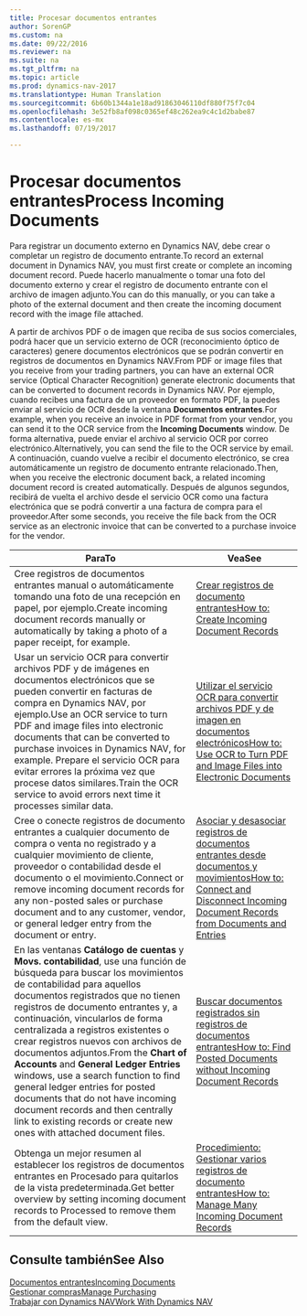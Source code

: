 ```yaml
---
title: Procesar documentos entrantes
author: SorenGP
ms.custom: na
ms.date: 09/22/2016
ms.reviewer: na
ms.suite: na
ms.tgt_pltfrm: na
ms.topic: article
ms.prod: dynamics-nav-2017
ms.translationtype: Human Translation
ms.sourcegitcommit: 6b60b1344a1e18ad91863046110df880f75f7c04
ms.openlocfilehash: 3e52fb8af098c0365ef48c262ea9c4c1d2babe87
ms.contentlocale: es-mx
ms.lasthandoff: 07/19/2017

---
```


# <a name="process-incoming-documents"></a><span data-ttu-id="a1bd0-102">Procesar documentos entrantes</span><span class="sxs-lookup"><span data-stu-id="a1bd0-102">Process Incoming Documents</span></span>

<span data-ttu-id="a1bd0-103">Para registrar un documento externo en Dynamics NAV, debe crear o completar un registro de documento entrante.</span><span class="sxs-lookup"><span data-stu-id="a1bd0-103">To record an external document in Dynamics NAV, you must first create or complete an incoming document record.</span></span> <span data-ttu-id="a1bd0-104">Puede hacerlo manualmente o tomar una foto del documento externo y crear el registro de documento entrante con el archivo de imagen adjunto.</span><span class="sxs-lookup"><span data-stu-id="a1bd0-104">You can do this manually, or you can take a photo of the external document and then create the incoming document record with the image file attached.</span></span>

<span data-ttu-id="a1bd0-105">A partir de archivos PDF o de imagen que reciba de sus socios comerciales, podrá hacer que un servicio externo de OCR (reconocimiento óptico de caracteres) genere documentos electrónicos que se podrán convertir en registros de documentos en Dynamics NAV.</span><span class="sxs-lookup"><span data-stu-id="a1bd0-105">From PDF or image files that you receive from your trading partners, you can have an external OCR service (Optical Character Recognition) generate electronic documents that can be converted to document records in Dynamics NAV.</span></span> <span data-ttu-id="a1bd0-106">Por ejemplo, cuando recibes una factura de un proveedor en formato PDF, la puedes enviar al servicio de OCR desde la ventana **Documentos entrantes**.</span><span class="sxs-lookup"><span data-stu-id="a1bd0-106">For example, when you receive an invoice in PDF format from your vendor, you can send it to the OCR service from the **Incoming Documents** window.</span></span> <span data-ttu-id="a1bd0-107">De forma alternativa, puede enviar el archivo al servicio OCR por correo electrónico.</span><span class="sxs-lookup"><span data-stu-id="a1bd0-107">Alternatively, you can send the file to the OCR service by email.</span></span> <span data-ttu-id="a1bd0-108">A continuación, cuando vuelve a recibir el documento electrónico, se crea automáticamente un registro de documento entrante relacionado.</span><span class="sxs-lookup"><span data-stu-id="a1bd0-108">Then, when you receive the electronic document back, a related incoming document record is created automatically.</span></span> <span data-ttu-id="a1bd0-109">Después de algunos segundos, recibirá de vuelta el archivo desde el servicio OCR como una factura electrónica que se podrá convertir a una factura de compra para el proveedor.</span><span class="sxs-lookup"><span data-stu-id="a1bd0-109">After some seconds, you receive the file back from the OCR service as an electronic invoice that can be converted to a purchase invoice for the vendor.</span></span>

|<span data-ttu-id="a1bd0-110">Para</span><span class="sxs-lookup"><span data-stu-id="a1bd0-110">To</span></span>     |<span data-ttu-id="a1bd0-111">Vea</span><span class="sxs-lookup"><span data-stu-id="a1bd0-111">See</span></span>                   |
|-------|----------------------|
|<span data-ttu-id="a1bd0-112">Cree registros de documentos entrantes manual o automáticamente tomando una foto de una recepción en papel, por ejemplo.</span><span class="sxs-lookup"><span data-stu-id="a1bd0-112">Create incoming document records manually or automatically by taking a photo of a paper receipt, for example.</span></span>|[<span data-ttu-id="a1bd0-113">Crear registros de documento entrantes</span><span class="sxs-lookup"><span data-stu-id="a1bd0-113">How to: Create Incoming Document Records</span></span>](across-how-create-income-document-records.md)|
|<span data-ttu-id="a1bd0-114">Usar un servicio OCR para convertir archivos PDF y de imágenes en documentos electrónicos que se pueden convertir en facturas de compra en Dynamics NAV, por ejemplo.</span><span class="sxs-lookup"><span data-stu-id="a1bd0-114">Use an OCR service to turn PDF and image files into electronic documents that can be converted to purchase invoices in Dynamics NAV, for example.</span></span> <span data-ttu-id="a1bd0-115">Prepare el servicio OCR para evitar errores la próxima vez que procese datos similares.</span><span class="sxs-lookup"><span data-stu-id="a1bd0-115">Train the OCR service to avoid errors next time it processes similar data.</span></span>|[<span data-ttu-id="a1bd0-116">Utilizar el servicio OCR para convertir archivos PDF y de imagen en documentos electrónicos</span><span class="sxs-lookup"><span data-stu-id="a1bd0-116">How to: Use OCR to Turn PDF and Image Files into Electronic Documents</span></span>](across-how-use-ocr-pdf-images-files.md)|
|<span data-ttu-id="a1bd0-117">Cree o conecte registros de documento entrantes a cualquier documento de compra o venta no registrado y a cualquier movimiento de cliente, proveedor o contabilidad desde el documento o el movimiento.</span><span class="sxs-lookup"><span data-stu-id="a1bd0-117">Connect or remove incoming document records for any non-posted sales or purchase document and to any customer, vendor, or general ledger entry from the document or entry.</span></span>|[<span data-ttu-id="a1bd0-118">Asociar y desasociar registros de documentos entrantes desde documentos y movimientos</span><span class="sxs-lookup"><span data-stu-id="a1bd0-118">How to: Connect and Disconnect Incoming Document Records from Documents and Entries</span></span>](across-how-connect-disconnect-income-document-records.md)|
|<span data-ttu-id="a1bd0-119">En las ventanas **Catálogo de cuentas** y **Movs. contabilidad**, use una función de búsqueda para buscar los movimientos de contabilidad para aquellos documentos registrados que no tienen registros de documento entrantes y, a continuación, vincularlos de forma centralizada a registros existentes o crear registros nuevos con archivos de documentos adjuntos.</span><span class="sxs-lookup"><span data-stu-id="a1bd0-119">From the **Chart of Accounts** and **General Ledger Entries** windows, use a search function to find general ledger entries for posted documents that do not have incoming document records and then centrally link to existing records or create new ones with attached document files.</span></span>|[<span data-ttu-id="a1bd0-120">Buscar documentos registrados sin registros de documentos entrantes</span><span class="sxs-lookup"><span data-stu-id="a1bd0-120">How to: Find Posted Documents without Incoming Document Records</span></span>](across-how-find-posted-documents-without-income-document-records.md)|
|<span data-ttu-id="a1bd0-121">Obtenga un mejor resumen al establecer los registros de documentos entrantes en Procesado para quitarlos de la vista predeterminada.</span><span class="sxs-lookup"><span data-stu-id="a1bd0-121">Get better overview by setting incoming document records to Processed to remove them from the default view.</span></span>|[<span data-ttu-id="a1bd0-122">Procedimiento: Gestionar varios registros de documento entrantes</span><span class="sxs-lookup"><span data-stu-id="a1bd0-122">How to: Manage Many Incoming Document Records</span></span>](across-how-manage-many-income-document-records.md)|

## <a name="see-also"></a><span data-ttu-id="a1bd0-123">Consulte también</span><span class="sxs-lookup"><span data-stu-id="a1bd0-123">See Also</span></span>  
[<span data-ttu-id="a1bd0-124">Documentos entrantes</span><span class="sxs-lookup"><span data-stu-id="a1bd0-124">Incoming Documents</span></span>](across-income-documents.md)  
[<span data-ttu-id="a1bd0-125">Gestionar compras</span><span class="sxs-lookup"><span data-stu-id="a1bd0-125">Manage Purchasing</span></span>](purchasing-manage-purchasing.md)  
[<span data-ttu-id="a1bd0-126">Trabajar con Dynamics NAV</span><span class="sxs-lookup"><span data-stu-id="a1bd0-126">Work With Dynamics NAV</span></span>](ui-work-product.md)

